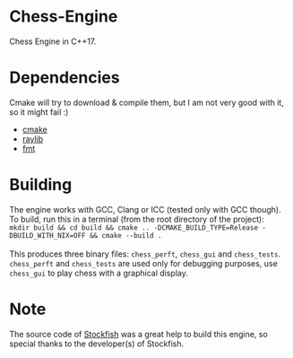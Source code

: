 # Chess-Engine
Chess Engine in C++17.
# Dependencies
Cmake will try to download & compile them, but I am not very good with it, so it might fail :)
- [cmake](https://cmake.org)
- [raylib](https://www.raylib.com/)
- [fmt](https://fmt.dev/latest/index.html)
# Building
The engine works with GCC, Clang or ICC (tested only with GCC though).
<br>To build, run this in a terminal (from the root directory of the project):
<br>`mkdir build && cd build && cmake .. -DCMAKE_BUILD_TYPE=Release -DBUILD_WITH_NIX=OFF && cmake --build .`
<br><br>This produces three binary files: `chess_perft`, `chess_gui` and `chess_tests`.
<br> `chess_perft` and `chess_tests` are used only for debugging purposes, use `chess_gui` to play chess with a graphical display.

# Note
The source code of [Stockfish](https://github.com/official-stockfish/Stockfish) was a great help
to build this engine, so special thanks to the developer(s) of Stockfish.
